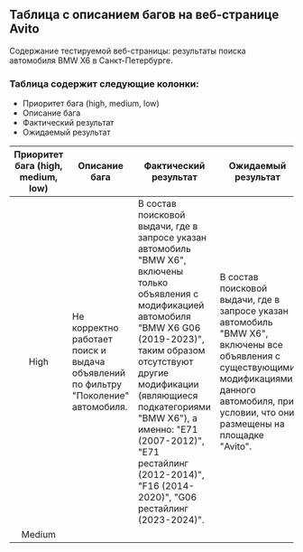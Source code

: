 ## Таблица с описанием багов на веб-странице Avito 

Содержание тестируемой веб-страницы: результаты поиска автомобиля BMW X6 в Санкт-Петербурге.

### Таблица содержит следующие колонки:
- Приоритет бага (high, medium, low)
- Описание бага
- Фактический результат
- Ожидаемый результат

<table>
    <thead>
        <tr>
            <th>Приоритет бага (high, medium, low)</th>
            <th>Описание бага</th>
            <th>Фактический результат</th>
            <th>Ожидаемый результат</th>
        </tr>
    </thead>
    <tbody>
        <tr>
            <td align="center">High</td>
            <td align="left">Не корректно работает поиск и выдача объявлений по фильтру "Поколение" автомобиля.</td>
            <td align="left">В состав поисковой выдачи, где в запросе указан автомобиль "BMW X6", включены только объявления с модификацией автомобиля "BMW X6 G06 (2019-2023)", таким образом отсутствуют другие модификации (являющиеся подкатегориями "BMW X6"), а именно: "E71 (2007-2012)", "E71 рестайлинг (2012-2014)", "F16 (2014-2020)", "G06 рестайлинг (2023-2024)".</td>
	    <td align="left">В состав поисковой выдачи, где в запросе указан автомобиль "BMW X6", включены все объявления с существующими модификациями данного автомобиля, при условии, что они размещены на площадке "Avito".</td>
 	</tr>
	<tr>
            <td align="center">Medium</td>
            <td align="left"></td>
            <td align="left"></td>
	    <td align="left"></td>
 	</tr>
    </tbody>
</table>
